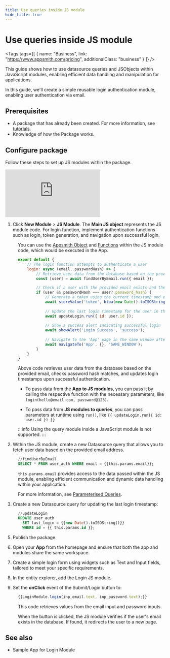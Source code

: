 ```yaml
---
title: Use queries inside JS module
hide_title: true
---
```


<!-- vale off -->

<div className="tag-wrapper">
 <h1>Use queries inside JS module</h1>

<Tags
tags={[
{ name: "Business", link: "https://www.appsmith.com/pricing", additionalClass: "business" }
]}
/>

</div>

<!-- vale on -->

This guide shows how to use datasource queries and JSObjects within JavaScript modules, enabling efficient data handling and manipulation for applications.

In this guide, we'll create a simple reusable login authentication module, enabling user authentication via email.



## Prerequisites

* A package that has already been created. For more information, see [tutorials](/packages/tutorial/query-module).
* Knowledge of how the Package works.

## Configure package

Follow these steps to set up JS modules within the package.


<div style={{ position: "relative", paddingBottom: "calc(50.520833333333336% + 41px)", height: "0", width: "100%" }}>
  <iframe src="https://demo.arcade.software/HNVD0NV1FGH0HSD5cz3B?embed" frameborder="0" loading="lazy" webkitallowfullscreen mozallowfullscreen allowfullscreen style={{ position: "absolute", top: "0", left: "0", width: "100%", height: "100%", colorScheme: "light" }} title="Appsmith | Connect Data">
  </iframe>
</div>


1. Click **New Module** > **JS Module**. The **Main JS object** represents the JS module code. For login function, implement authentication functions such as login, token generation, and navigation upon successful login.


<dd>



You can use the [Appsmith Object](/write-code/reference) and [Functions](/reference/appsmith-framework/widget-actions) within the JS module code, which would be executed in the App.

```js
export default {
    // The login function attempts to authenticate a user
    login: async (email, passwordHash) => {
        // Retrieve user data from the database based on the provided email
        const [user] = await findUserByEmail.run({ email });

        // Check if a user with the provided email exists and the password hash matches
        if (user && passwordHash === user?.password_hash) {
            // Generate a token using the current timestamp and email, and store it
            await storeValue('token', btoa(new Date().toISOString() + email));
            
            // Update the last login timestamp for the user in the database
            await updateLogin.run({ id: user.id });
            
            // Show a success alert indicating successful login
            await showAlert('Login Success', 'success');
            
            // Navigate to the 'App' page in the same window after successful login
            await navigateTo('App', {}, 'SAME_WINDOW');
        }
    }
}
```

 Above code retrieves user data from the database based on the provided email, checks password hash matches, and updates login timestamps upon successful authentication.

* To pass data from the **App to JS modules**, you can pass it by calling the respective function with the necessary parameters, like `login(hello@email.com, password@123)`.

* To pass data from **JS modules to queries**, you can pass parameters at runtime using `run()`, like `{{ updateLogin.run({ id: user.id }) }}`



:::info
Using the query module inside a JavaScript module is not supported.
:::

</dd>

2. Within the JS module, create a new Datasource query that allows you to fetch user data based on the provided email address.

<dd>


```sql
//findUserByEmail
SELECT * FROM user_auth WHERE email = {{this.params.email}};
```


`this.params.email` provides access to the data passed within the JS module, enabling efficient communication and dynamic data handling within your application.

For more information, see [Parameterised Queries](/connect-data/concepts/dynamic-queries#accessing-runtime-parameters-inside-the-query).

</dd>

3. Create a new Datasource query for updating the last login timestamp:

<dd>

```sql
//updateLogin
UPDATE user_auth
  SET last_login = {{new Date().toISOString()}}
  WHERE id = {{ this.params.id }};
```


</dd>

5. Publish the package.

6. Open your **App** from the homepage and ensure that both the app and modules share the same workspace.

7. Create a simple login form using widgets such as Text and Input fields, tailored to meet your specific requirements.

8. In the entity explorer, add the Login JS module.

9. Set the **onClick** event of the Submit/Login button to:

<dd>

```js
{{LoginModule.login(inp_email.text, inp_password.text);}}
```

This code retrieves values from the email input and password inputs.


When the button is clicked, the JS module verifies if the user's email exists in the database. If found, it redirects the user to a new page.




</dd>



## See also

* Sample App for Login Module

